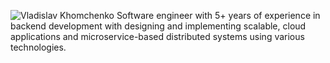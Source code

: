 <!--
**khomcvla/khomcvla** is a ✨ _special_ ✨ repository because its `README.md` (this file) appears on your GitHub profile.

Here are some ideas to get you started:

- 🔭 I’m currently working on ...
- 🌱 I’m currently learning ...
- 👯 I’m looking to collaborate on ...
- 🤔 I’m looking for help with ...
- 💬 Ask me about ...
- 📫 How to reach me: ...
- 😄 Pronouns: ...
- ⚡ Fun fact: ...
-->
![Vladislav Khomchenko](https://github.com/khomcvla/khomcvla/assets/37308862/8d4a4bee-196d-458f-947c-f29916390317)
Software engineer with 5+ years of experience in backend development with designing and implementing scalable, cloud applications and microservice-based distributed systems using various technologies.
